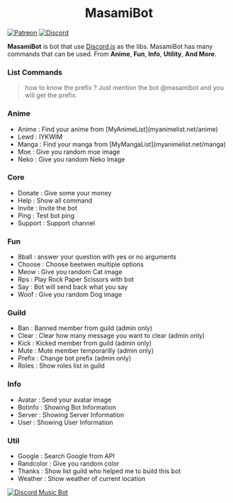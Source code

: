 <h1 align="center">MasamiBot</h1>

[![Patreon](http://ionicabizau.github.io/badges/patreon.svg)](https://patreon.com/masamiakizuki)
[![Discord](https://discordapp.com/api/guilds/411750522345881621/embed.png)](https://discord.io/masamibot-official)

**MasamiBot** is bot that use [Discord.js](https://discord.js.org/#/) as the libs. MasamiBot has many commands that can be used. From **Anime**, **Fun**, **Info**, **Utility**, **And More**.

### List Commands
> how to know the prefix ? Just mention the bot @masamibot and you will get the prefix.

### Anime
<ul>
  <li>Anime : Find your anime from [MyAnimeList](myanimelist.net/anime)</li>
  <li>Lewd : IYKWIM</li>
  <li>Manga : Find your manga from [MyMangaList](myanimelist.net/manga)</li>
  <li>Moe : Give you random moe image</li>
  <li>Neko : Give you random Neko Image</li>
</ul> 

### Core
<ul>
  <li>Donate : Give some your money</li>
  <li>Help : Show all command</li>
  <li>Invite : Invite the bot</li>
  <li>Ping : Test bot ping</li>
  <li>Support : Support channel</li>
</ul>

### Fun
<ul>
  <li>8ball : answer your question with yes or no arguments</li>
  <li>Choose : Choose beetwen multiple options</li>
  <li>Meow : Give you random Cat image</li>
  <li>Rps : Play Rock Paper Scissors with bot</li>
  <li>Say : Bot will send back what you say</li>
  <li>Woof : Give you random Dog image</li>
</ul>

### Guild
<ul>
  <li>Ban : Banned member from guild (admin only)</li>
  <li>Clear : Clear how many message you want to clear (admin only)</li>
  <li>Kick : Kicked member from guild (admin only)</li>
  <li>Mute : Mute member temporarilly (admin only)</li>
  <li>Prefix : Change bot prefix (admin only)</li>
  <li>Roles : Show roles list in guild</li>
</ul>

### Info
<ul>
  <li>Avatar : Send your avatar image</li>
  <li>Botinfo : Showing Bot Information</li>
  <li>Server : Showing Server Information</li>
  <li>User : Showing User Information</li>
</ul>

### Util
<ul>
  <li>Google : Search Google from API</li>
  <li>Randcolor : Give you random color</li>
  <li>Thanks : Show list guild who helped me to build this bot</li>
  <li>Weather : Show weather of current location</li>
</ul>
<a target="_blank" onclick="trackRegularWebClick('MasamiBot', 'description');" href="https://discordbots.org/bot/423306939854749697">
  <img src="https://discordbots.org/api/widget/423306939854749697.svg" alt="Discord Music Bot">
</a>
